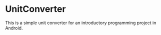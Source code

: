 # UnitConverter
This is a simple unit converter for an introductory programming project in Android.
